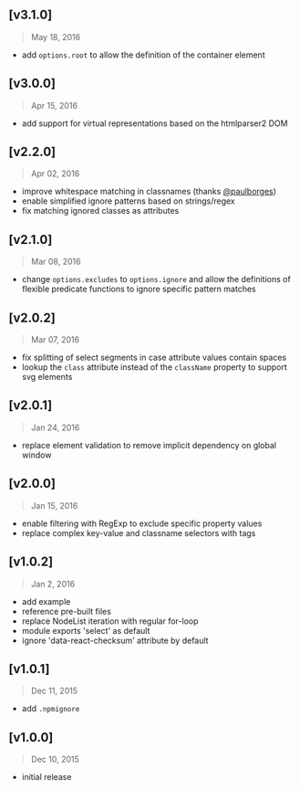 ## [v3.1.0]
> May 18, 2016

- add `options.root` to allow the definition of the container element


## [v3.0.0]
> Apr 15, 2016

- add support for virtual representations based on the htmlparser2 DOM


## [v2.2.0]
> Apr 02, 2016

- improve whitespace matching in classnames (thanks [@paulborges](https://github.com/Autarc/optimal-select/pull/6))
- enable simplified ignore patterns based on strings/regex
- fix matching ignored classes as attributes


## [v2.1.0]
> Mar 08, 2016

- change `options.excludes` to `options.ignore` and allow the definitions of flexible predicate functions to ignore specific pattern matches


## [v2.0.2]
> Mar 07, 2016

- fix splitting of select segments in case attribute values contain spaces
- lookup the `class` attribute instead of the `className` property to support svg elements


## [v2.0.1]
> Jan 24, 2016

- replace element validation to remove implicit dependency on global window


## [v2.0.0]
> Jan 15, 2016

- enable filtering with RegExp to exclude specific property values
- replace complex key-value and classname selectors with tags


## [v1.0.2]
> Jan 2, 2016

- add example
- reference pre-built files
- replace NodeList iteration with regular for-loop
- module exports 'select' as default
- ignore 'data-react-checksum' attribute by default


## [v1.0.1]
> Dec 11, 2015

- add `.npmignore`


## [v1.0.0]
> Dec 10, 2015

- initial release

